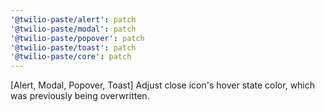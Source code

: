 ```yaml
---
'@twilio-paste/alert': patch
'@twilio-paste/modal': patch
'@twilio-paste/popover': patch
'@twilio-paste/toast': patch
'@twilio-paste/core': patch
---
```


[Alert, Modal, Popover, Toast] Adjust close icon's hover state color, which was previously being overwritten.
